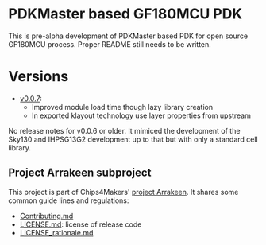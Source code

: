 # PDKMaster based GF180MCU PDK

This is pre-alpha development of PDKMaster based PDK for open source GF180MCU process.
Proper README still needs to be written.

# Versions

* [v0.0.7](https://gitlab.com/Chips4Makers/c4m-pdk-gf2180mcu/-/commits/v0.0.7):
  * Improved module load time though lazy library creation
  * In exported klayout technology use layer properties from upstream

No release notes for v0.0.6 or older. It mimiced the development of the Sky130 and IHPSG13G2 development up to that but with only a standard cell library.

## Project Arrakeen subproject

This project is part of Chips4Makers' [project Arrakeen](https://gitlab.com/Chips4Makers/c4m-arrakeen). It shares some common guide lines and regulations:

* [Contributing.md](https://gitlab.com/Chips4Makers/c4m-arrakeen/-/blob/redtape_v1/Contributing.md)
* [LICENSE.md](https://gitlab.com/Chips4Makers/c4m-arrakeen/-/blob/redtape_v1/LICENSE.md): license of release code
* [LICENSE_rationale.md](https://gitlab.com/Chips4Makers/c4m-arrakeen/-/blob/redtape_v1/LICENSE_rationale.md)
